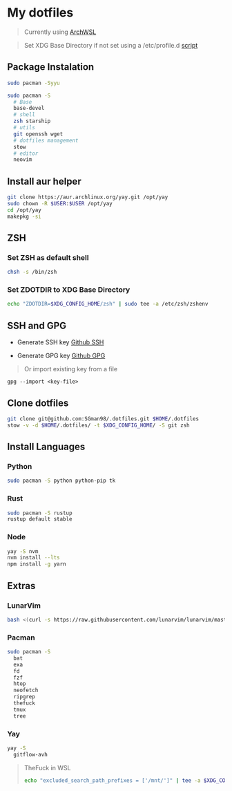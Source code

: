 # My dotfiles

> Currently using [ArchWSL](https://wsldl-pg.github.io/ArchW-docs/How-to-Setup/)

> Set XDG Base Directory if not set using a /etc/profile.d [script](https://github.com/Conaclos/profile.d/blob/master/10-xdg-base-dirs.sh)

## Package Instalation

```sh
sudo pacman -Syyu
```

```sh
sudo pacman -S
  # Base
  base-devel
  # shell
  zsh starship
  # utils
  git openssh wget
  # dotfiles management
  stow
  # editor
  neovim
```

## Install aur helper

```sh
git clone https://aur.archlinux.org/yay.git /opt/yay
sudo chown -R $USER:$USER /opt/yay
cd /opt/yay
makepkg -si
```

## ZSH

### Set ZSH as default shell

```sh
chsh -s /bin/zsh
```

### Set ZDOTDIR to XDG Base Directory

```sh
echo "ZDOTDIR=$XDG_CONFIG_HOME/zsh" | sudo tee -a /etc/zsh/zshenv
```

## SSH and GPG

- Generate SSH key [Github SSH](https://docs.github.com/en/github/authenticating-to-github/connecting-to-github-with-ssh/generating-a-new-ssh-key-and-adding-it-to-the-ssh-agent)

- Generate GPG key [Github GPG](https://docs.github.com/en/github/authenticating-to-github/managing-commit-signature-verification/generating-a-new-gpg-key)

> Or import existing key from a file

```
gpg --import <key-file>
```

## Clone dotfiles

```sh
git clone git@github.com:SGman98/.dotfiles.git $HOME/.dotfiles
stow -v -d $HOME/.dotfiles/ -t $XDG_CONFIG_HOME/ -S git zsh
```

## Install Languages

### Python

```sh
sudo pacman -S python python-pip tk
```

### Rust

```sh
sudo pacman -S rustup
rustup default stable
```

### Node

```sh
yay -S nvm
nvm install --lts
npm install -g yarn
```

## Extras

### LunarVim

```sh
bash <(curl -s https://raw.githubusercontent.com/lunarvim/lunarvim/master/utils/installer/install.sh)
```

### Pacman

```sh
sudo pacman -S
  bat
  exa
  fd
  fzf
  htop
  neofetch
  ripgrep
  thefuck
  tmux
  tree
```

### Yay

```sh
yay -S
  gitflow-avh
```

> TheFuck in WSL
>
> ```sh
> echo "excluded_search_path_prefixes = ['/mnt/']" | tee -a $XDG_CONFIG_HOME/thefuck/settings.py
> ```
